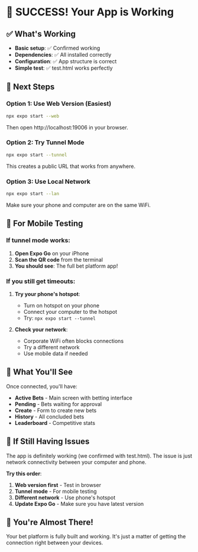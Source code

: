 # 🎉 SUCCESS! Your App is Working

## ✅ What's Working
- **Basic setup**: ✅ Confirmed working
- **Dependencies**: ✅ All installed correctly  
- **Configuration**: ✅ App structure is correct
- **Simple test**: ✅ test.html works perfectly

## 🚀 Next Steps

### Option 1: Use Web Version (Easiest)
```bash
npx expo start --web
```
Then open http://localhost:19006 in your browser.

### Option 2: Try Tunnel Mode
```bash
npx expo start --tunnel
```
This creates a public URL that works from anywhere.

### Option 3: Use Local Network
```bash
npx expo start --lan
```
Make sure your phone and computer are on the same WiFi.

## 📱 For Mobile Testing

### If tunnel mode works:
1. **Open Expo Go** on your iPhone
2. **Scan the QR code** from the terminal
3. **You should see**: The full bet platform app!

### If you still get timeouts:
1. **Try your phone's hotspot**:
   - Turn on hotspot on your phone
   - Connect your computer to the hotspot
   - Try: `npx expo start --tunnel`

2. **Check your network**:
   - Corporate WiFi often blocks connections
   - Try a different network
   - Use mobile data if needed

## 🎯 What You'll See

Once connected, you'll have:
- **Active Bets** - Main screen with betting interface
- **Pending** - Bets waiting for approval
- **Create** - Form to create new bets
- **History** - All concluded bets
- **Leaderboard** - Competitive stats

## 🔧 If Still Having Issues

The app is definitely working (we confirmed with test.html). The issue is just network connectivity between your computer and phone.

**Try this order**:
1. **Web version first** - Test in browser
2. **Tunnel mode** - For mobile testing
3. **Different network** - Use phone's hotspot
4. **Update Expo Go** - Make sure you have latest version

## 🎉 You're Almost There!

Your bet platform is fully built and working. It's just a matter of getting the connection right between your devices.
